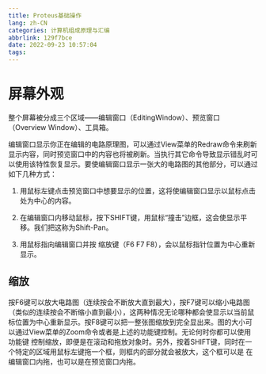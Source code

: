 ```yaml
---
title: Proteus基础操作
lang: zh-CN
categories: 计算机组成原理与汇编
abbrlink: 129f7bce
date: 2022-09-23 10:57:04
tags:
---
```


# 屏幕外观

整个屏幕被分成三个区域——编辑窗口（EditingWindow）、预览窗口（Overview Window）、工具箱。

编辑窗口显示你正在编辑的电路原理图，可以通过View菜单的Redraw命令来刷新显示内容，同时预览窗口中的内容也将被刷新。当执行其它命令导致显示错乱时可以使用该特性恢复显示。要使编辑窗口显示一张大的电路图的其他部分，可以通过如下几种方式：

1. 用鼠标左键点击预览窗口中想要显示的位置，这将使编辑窗口显示以鼠标点击处为中心的内容。

2. 在编辑窗口内移动鼠标，按下SHIFT键，用鼠标“撞击”边框，这会使显示平移。我们把这称为Shift-Pan。

3. 用鼠标指向编辑窗口并按 缩放键（F6 F7 F8），会以鼠标指针位置为中心重新显示。

<!-- more -->

## 缩放

按F6键可以放大电路图（连续按会不断放大直到最大），按F7键可以缩小电路图（类似的连续按会不断缩小直到最小），这两种情况无论哪种都会使显示以当前鼠标位置为中心重新显示。按F8键可以把一整张图缩放到完全显出来。图的大小可以通过View菜单的Zoom命令或者是上述的功能键控制。无论何时你都可以使用功能键
控制缩放，即便是在滚动和拖放对象时。另外，按着SHIFT键，同时在一个特定的区域用鼠标左键拖一个框，则框内的部分就会被放大，这个框可以是
在编辑窗口内拖，也可以是在预览窗口内拖。

